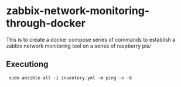 # zabbix-network-monitoring-through-docker
This is to create a docker compose series of commands to establish a zabbix network monitoring tool on a series of raspberry pis/

##  Executiong
```commandline
 sudo ansible all -i inventory.yml -m ping -v -k
```